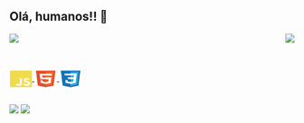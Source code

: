  
  <H2>Olá,  humanos!! 🖖

</h2>
 <div>
  <a href="https://github.com/maaarina">
  <img height="160em" src="https://github-readme-stats.vercel.app/api?username=maaarina&show_icons=true&theme=chartreuse-dark&include_all_commits=true&count_private=true"/>
  <img height="130em" align="right" src="https://github-readme-stats.vercel.app/api/top-langs/?username=maaarina&layout=compact&langs_count=7&theme=chartreuse-dark"/>
</div>
 
  ## 
  
<div style="display: inline_block"><br>
  <img align="center" alt="M-Js" height="30" width="40" src="https://raw.githubusercontent.com/devicons/devicon/master/icons/javascript/javascript-plain.svg">
  <img align="center" alt="M-HTML" height="30" width="40" src="https://raw.githubusercontent.com/devicons/devicon/master/icons/html5/html5-original.svg">
  <img align="center" alt="M-CSS" height="30" width="40" src="https://raw.githubusercontent.com/devicons/devicon/master/icons/css3/css3-original.svg">
  
</div>
 
  ##
 
  <div> 
  <a href="https://instagram.com/maaarina._" target="_blank"><img src="https://img.shields.io/badge/-Instagram-%23E4405F?style=for-the-badge&logo=instagram&logoColor=white" target="_blank"></a>
  <a href = "mailto:marina.gabri3lly@gmail.com"><img src="https://img.shields.io/badge/-Gmail-%23333?style=for-the-badge&logo=gmail&logoColor=white" target="_blank"></a>

 ##
   
</div>
